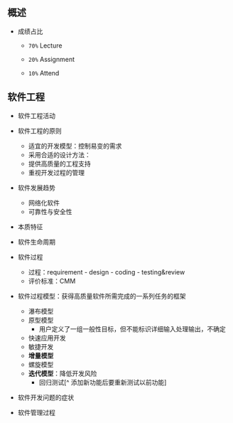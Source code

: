 ## 概述

- 成绩占比

  - `70%` Lecture

  - `20%` Assignment

  - `10%` Attend

## 软件工程

- 软件工程活动

- 软件工程的原则
  - 适宜的开发模型：控制易变的需求
  - 采用合适的设计方法：
  - 提供高质量的工程支持
  - 重视开发过程的管理

- 软件发展趋势
  - 网络化软件
  - 可靠性与安全性
- 本质特征
- 软件生命周期
- 软件过程
  - 过程：requirement - design - coding - testing&review
  - 评价标准：CMM
- 软件过程模型：获得高质量软件所需完成的一系列任务的框架
  - 瀑布模型
  - 原型模型
    - 用户定义了一组一般性目标，但不能标识详细输入处理输出，不确定
  - 快速应用开发
  - 敏捷开发
  - **增量模型**
  - 螺旋模型
  - **迭代模型**：降低开发风险
    - 回归测试[^ 添加新功能后要重新测试以前功能]
- 软件开发问题的症状
- 软件管理过程